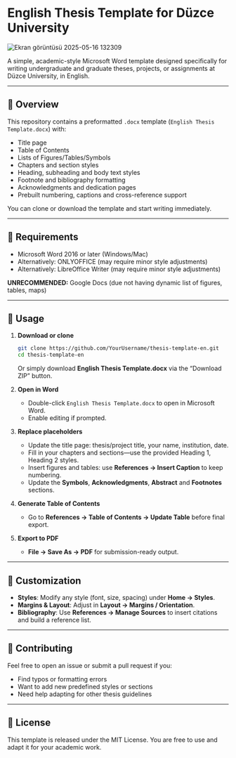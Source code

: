 # English Thesis Template for Düzce University

![Ekran görüntüsü 2025-05-16 132309](https://github.com/user-attachments/assets/5e6096d9-7b36-41ae-b648-67bc38e04216)

A simple, academic-style Microsoft Word template designed specifically for writing undergraduate and graduate theses, projects, or assignments at Düzce University, in English.

---

## 📄 Overview

This repository contains a preformatted `.docx` template (`English Thesis Template.docx`) with:

* Title page
* Table of Contents
* Lists of Figures/Tables/Symbols
* Chapters and section styles
* Heading, subheading and body text styles
* Footnote and bibliography formatting
* Acknowledgments and dedication pages
* Prebuilt numbering, captions and cross-reference support

You can clone or download the template and start writing immediately.

---

## 🔧 Requirements

* Microsoft Word 2016 or later (Windows/Mac)
* Alternatively: ONLYOFFICE (may require minor style adjustments)
* Alternatively: LibreOffice Writer (may require minor style adjustments)

**UNRECOMMENDED:** Google Docs (due not having dynamic list of figures, tables, maps)

---

## 🚀 Usage

1. **Download or clone**

   ```bash
   git clone https://github.com/YourUsername/thesis-template-en.git
   cd thesis-template-en
   ```

   Or simply download **English Thesis Template.docx** via the “Download ZIP” button.

2. **Open in Word**

   * Double-click `English Thesis Template.docx` to open in Microsoft Word.
   * Enable editing if prompted.

3. **Replace placeholders**

   * Update the title page: thesis/project title, your name, institution, date.
   * Fill in your chapters and sections—use the provided Heading 1, Heading 2 styles.
   * Insert figures and tables: use **References → Insert Caption** to keep numbering.
   * Update the **Symbols**, **Acknowledgments**, **Abstract** and **Footnotes** sections.

4. **Generate Table of Contents**

   * Go to **References → Table of Contents → Update Table** before final export.

5. **Export to PDF**

   * **File → Save As → PDF** for submission-ready output.

---

## 🎨 Customization

* **Styles**: Modify any style (font, size, spacing) under **Home → Styles**.
* **Margins & Layout**: Adjust in **Layout → Margins / Orientation**.
* **Bibliography**: Use **References → Manage Sources** to insert citations and build a reference list.

---

## 🤝 Contributing

Feel free to open an issue or submit a pull request if you:

* Find typos or formatting errors
* Want to add new predefined styles or sections
* Need help adapting for other thesis guidelines

---

## 📜 License

This template is released under the MIT License. You are free to use and adapt it for your academic work.
